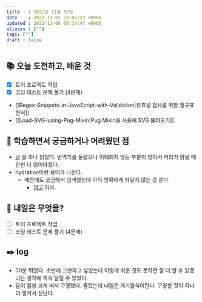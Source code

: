 ```yaml
---
title   : 2022년 11월 07일
date    : 2022-11-07 23:07:23 +0900
updated : 2022-11-08 00:14:47 +0900
aliases : [""]
tags: [""]
draft : false
---
```


## 📚 오늘 도전하고, 배운 것
- [x] 토이 프로젝트 작업
- [x] 코딩 테스트 문제 풀기 (4문제)
- [[Regex-Snippets-in-JavaScript-with-Validation|유효성 검사를 위한 정규표현식]]
- [[Load-SVG-using-Pug-Mixin|Pug Mixin을 사용해 SVG 불러오기]]


## 🤔 학습하면서 궁금하거나 어려웠던 점
- [글](https://dev.to/bholmesdev/before-building-your-next-static-site-with-react-consider-this-2b60) 을 하나 읽었다. 번역기를 돌렸으나 이해되지 않는 부분이 많아서 머리가 맑을 때 한번 더 읽어야겠다.
- hydration이란 용어가 나온다.
	- 예전에도 궁금해서 검색했는데 아직 명확하게 와닿지 않는 것 같다.
		- [참고](https://jsdev.kr/t/hydrate-hydration/4615) 하자.

## 🌅 내일은 무엇을?
- [ ] 토이 프로젝트 작업
- [ ] 코딩 테스트 문제 풀기 (4문제)

## ✒️ log
- 30분 뛰었다. 초반에 그만하고 싶었는데 이렇게 쉬운 것도 못하면 뭘 더 할 수 있겠냐는 생각에 계속 달릴 수 있었다.
- 달이 엄청 크게 떠서 구경했다. 몰랐는데 내일은 개기월식이란다. 구경할 것이 하나 더 생겨서 신난다.
